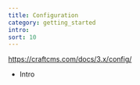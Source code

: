 ```yaml
---
title: Configuration
category: getting_started
intro: 
sort: 10
---
```


https://craftcms.com/docs/3.x/config/

- Intro
